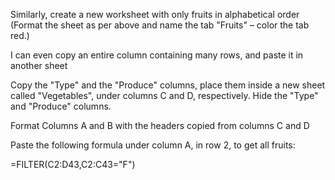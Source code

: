 
Similarly, create a new worksheet with only fruits in alphabetical order (Format the sheet as per above and name the tab "Fruits" – color the tab red.)


I can even copy an entire column containing many rows, and paste it in another sheet


Copy the "Type" and the "Produce" columns, place them inside a new sheet called "Vegetables", under columns C and D, respectively. Hide the "Type" and "Produce" columns.

Format Columns A and B with the headers copied from columns C and D

Paste the following formula under column A, in row 2, to get all fruits:

=FILTER(C2:D43,C2:C43="F")